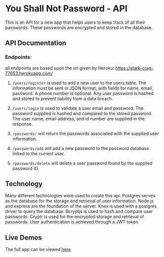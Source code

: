# You Shall Not Password - API

This is an API for a new app that helps users to keep track of all their passwords. These passwords are encrypted and stored in the database.

## API Documentation

### Endpoints:

all endpoints are based upon the url given by Heroku: https://stark-crag-77653.herokuapp.com/

1. `/users/register` is used to add a new user to the users table. The information must be sent in JSON format, with fields for name, email, password. A phone number is optional. Any user password is hashed and stored to prevent liability from a data breach.

2. `/users/login` is used to validate a user email and password. The password supplied is hashed and compared to the stored password. The user name, email address, and id number are supplied in the response.

3. `/passwords/` will return the passwords associated with the supplied user information.

4. `/passwords/add` will add a new password to the password database linked to the current user.

5. `/passwords/delete` will delete a user password found by the supplied password ID.

## Technology

Many different technologies were used to create this api. Postgres serves as the database for the storage and retrieval of user information. Node.js and express are the foundation of the server. Knex is used with a postgres driver to query the database. Bcryptjs is used to hash and compare user passwords. Cryptr is used for the encrypted storage and retrieval of passwords. User authentication is achieved through a JWT token.

## Live Demos

The full app can be viewed [here](https://you-shall-not-pass-client.vercel.app/)
